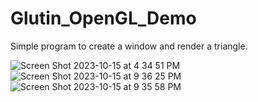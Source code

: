 # Glutin_OpenGL_Demo
Simple program to create a window and render a triangle.

![Screen Shot 2023-10-15 at 4 34 51 PM](https://github.com/archambaultkm/Glutin_OpenGL_Demo/assets/97715354/382cad15-063d-491d-85ad-fc1e76776866)
![Screen Shot 2023-10-15 at 9 36 25 PM](https://github.com/archambaultkm/Glutin_OpenGL_Demo/assets/97715354/d6e5a955-7f5e-4b2f-b14e-2a3b6d4a5f25)
![Screen Shot 2023-10-15 at 9 35 58 PM](https://github.com/archambaultkm/Glutin_OpenGL_Demo/assets/97715354/4f6d5db7-cade-407b-91f3-45571d8a4422)
